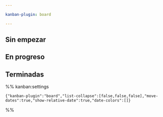 ```yaml
---

kanban-plugin: board

---
```


## Sin empezar



## En progreso



## Terminadas





%% kanban:settings
```
{"kanban-plugin":"board","list-collapse":[false,false,false],"move-dates":true,"show-relative-date":true,"date-colors":[]}
```
%%